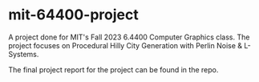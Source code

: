 # mit-64400-project
A project done for MIT's Fall 2023 6.4400 Computer Graphics class. The project focuses on Procedural Hilly City Generation with Perlin Noise &amp; L-Systems.

The final project report for the project can be found in the repo.
